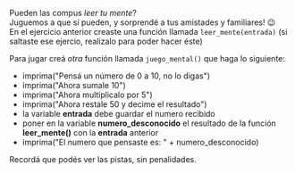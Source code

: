 Pueden las compus _leer tu mente_?   
Juguemos a que sí pueden, y sorprendé a tus amistades y familiares!  :wink:   
En el ejercicio anterior creaste una función llamada `leer_mente(entrada)` (si saltaste ese ejercio, realizalo para poder hacer éste)   

Para jugar creá _otra_ función llamada `juego_mental()`  que haga lo siguiente:   

* imprima("Pensá un número de 0 a 10, no lo digas")   
* imprima("Ahora sumale 10")   
* imprima("Ahora multiplicalo  por 5")   
* imprima("Ahora restale 50  y decime el resultado")   
* la variable **entrada** debe guardar el numero recibido   
* poner en la variable **numero_desconocido** el resultado de la función **leer_mente()** con la   **entrada**  anterior   
* imprima("El numero que pensaste es: " + numero_desconocido)   
   

Recordá que podés ver las pistas, sin penalidades.
